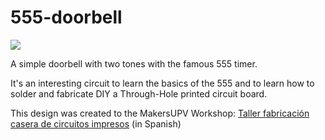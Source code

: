 # 555-doorbell

![](https://github.com/jaimelaborda/555-doorbell/blob/master/img/555-doorbell%202.png)

A simple doorbell with two tones with the famous 555 timer.

It's an interesting circuit to learn the basics of the 555 and to learn how to solder and fabricate DIY a Through-Hole printed circuit board.

This design was created to the MakersUPV Workshop: [Taller fabricación casera de circuitos impresos](https://github.com/makers-upv/taller-pcb) (in Spanish)
